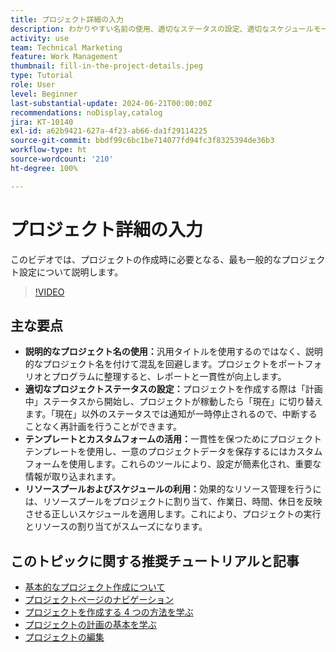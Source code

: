 ```yaml
---
title: プロジェクト詳細の入力
description: わかりやすい名前の使用、適切なステータスの設定、適切なスケジュールモードの選択、テンプレートとカスタムフォームの活用、リソースプールとスケジュールを使用したリソースの管理により、プロジェクト管理の効率を最適化します。
activity: use
team: Technical Marketing
feature: Work Management
thumbnail: fill-in-the-project-details.jpeg
type: Tutorial
role: User
level: Beginner
last-substantial-update: 2024-06-21T00:00:00Z
recommendations: noDisplay,catalog
jira: KT-10140
exl-id: a62b9421-627a-4f23-ab66-da1f29114225
source-git-commit: bbdf99c6bc1be714077fd94fc3f8325394de36b3
workflow-type: ht
source-wordcount: '210'
ht-degree: 100%

---
```


# プロジェクト詳細の入力

このビデオでは、プロジェクトの作成時に必要となる、最も一般的なプロジェクト設定について説明します。


>[!VIDEO](https://video.tv.adobe.com/v/3430410/?quality=12&learn=on&enablevpops=1)

## 主な要点

* **説明的なプロジェクト名の使用：**&#x200B;汎用タイトルを使用するのではなく、説明的なプロジェクト名を付けて混乱を回避します。プロジェクトをポートフォリオとプログラムに整理すると、レポートと一貫性が向上します。
* **適切なプロジェクトステータスの設定：**&#x200B;プロジェクトを作成する際は「計画中」ステータスから開始し、プロジェクトが稼動したら「現在」に切り替えます。「現在」以外のステータスでは通知が一時停止されるので、中断することなく再計画を行うことができます。
* **テンプレートとカスタムフォームの活用：**&#x200B;一貫性を保つためにプロジェクトテンプレートを使用し、一意のプロジェクトデータを保存するにはカスタムフォームを使用します。これらのツールにより、設定が簡素化され、重要な情報が取り込まれます。
* **リソースプールおよびスケジュールの利用：**&#x200B;効果的なリソース管理を行うには、リソースプールをプロジェクトに割り当て、作業日、時間、休日を反映させる正しいスケジュールを適用します。これにより、プロジェクトの実行とリソースの割り当てがスムーズになります。



## このトピックに関する推奨チュートリアルと記事

* [基本的なプロジェクト作成について](/help/manage-work/projects/understand-basic-project-creation.md)
* [プロジェクトページのナビゲーション](/help/manage-work/projects/navigate-the-project-page.md)
* [プロジェクトを作成する 4 つの方法を学ぶ](/help/manage-work/projects/understand-other-ways-to-create-projects.md)
* [プロジェクトの計画の基本を学ぶ](/help/manage-work/projects/getting-started-plan-a-project.md)
* [プロジェクトの編集](https://experienceleague.adobe.com/ja/docs/workfront/using/manage-work/projects/manage-projects/edit-projects)
